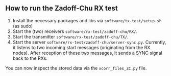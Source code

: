 ## How to run the Zadoff-Chu RX test

1. Install the necessary packages and libs via `software/tx-test/setup.sh` (as sudo)
2. Start the (two) receivers `software/rx-test/zadoff-chu/RX/`.
3. Start the transmitter `software/rx-test/zadoff-chu/TX/`.
4. Start the server `software/rx-test/zadoff-chu/server-sync.py`. Currently, it listens to two incoming start messages (originating from the RX nodes). After reception of these two messages, it sends a SYNC signal back to the RXs.

You can now inspect the stored data via the `xcorr_files_ZC.py` file.
